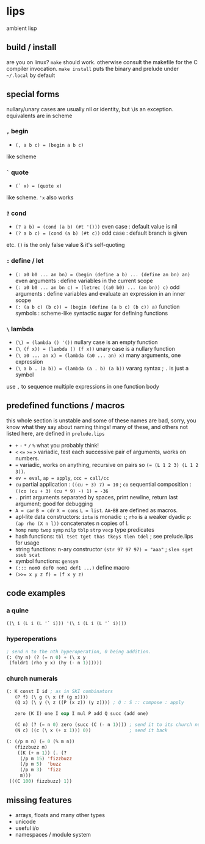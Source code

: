 # lips
ambient lisp

## build / install
are you on linux? `make` should work. otherwise consult the
makefile for the C compiler invocation. `make install` puts
the binary and prelude under `~/.local` by default

## special forms
nullary/unary cases are usually nil or identity, but `\`is an
exception. equivalents are in scheme

### `,` begin
- `(, a b c) = (begin a b c)`

like scheme

### <code>\`</code> quote
- <code>(\` x) = (quote x)</code>

like scheme. `'x` also works

### `?` cond
- `(? a b) = (cond (a b) (#t '()))` even case : default value is nil
- `(? a b c) = (cond (a b) (#t c))` odd case : default branch is given

etc. `()` is the only false value & it's self-quoting

### `:` define / let
- `(: a0 b0 ... an bn) = (begin (define a b) ... (define an bn) an)` even arguments : define variables in the current scope
- `(: a0 b0 ... an bn c) = (letrec ((a0 b0) ... (an bn)) c)` odd arguments : define variables and evaluate an expression in an inner scope
- `(: (a b c) (b c)) = (begin (define (a b c) (b c)) a)` function symbols : scheme-like syntactic sugar for defining functions

### `\` lambda
- `(\) = (lambda () '())` nullary case is an empty function
- `(\ (f x)) = (lambda () (f x))` unary case is a nullary function
- `(\ a0 ... an x) = (lambda (a0 ... an) x)` many arguments, one expression
- `(\ a b . (a b)) = (lambda (a . b) (a b))`  vararg syntax ; `.` is just a symbol

use `,` to sequence multiple expressions in one function body

## predefined functions / macros
this whole section is unstable and  some of these names are
bad, sorry, you know what they say about naming things!
many of these, and others not listed here, are defined in
`prelude.lips`

- `+` `-` `*` `/` `%` what you probably think!
- `<` `<=` `>=` `>` variadic, test each successive pair of
  arguments, works on numbers.
- `=` variadic, works on anything, recursive on pairs so
  `(= (L 1 2 3) (L 1 2 3))`.
- `ev = eval`, `ap = apply`, `ccc = call/cc`
- `cu` partial application : `((cu + 3) 7) = 10` ;
  `co` sequential composition : `((co (cu + 3) (cu * 9) -) 1) = -36`
- `.` print arguments separated by spaces, print newline, return
  last argument; good for debugging
- `A = car` `B = cdr` `X = cons` `L = list`. `AA`-`BB` are
  defined as macros.
- apl-lite data constructors: `iota` is monadic `ι`; `rho` is
  a weaker dyadic `ρ`: `(ap rho (X n l))` concatenates n copies
  of l.
- `homp` `nump` `twop` `symp` `nilp` `tblp` `strp` `vecp` type predicates
- hash functions: `tbl tset tget thas tkeys tlen tdel` ; see prelude.lips for usage
- string functions: n-ary constructor `(str 97 97 97) = "aaa"` ; `slen sget ssub scat`
- symbol functions: `gensym`
- `(::: nom0 def0 nom1 def1 ...)` define macro
- `(>>= x y z f) = (f x y z)`

## code examples

### a quine
```lisp
((\ i (L i (L '` i))) '(\ i (L i (L '` i))))
```

### hyperoperations
```lisp
; send n to the nth hyperoperation, 0 being addition.
(: (hy n) (? (= n 0) + (\ x y
 (foldr1 (rho y x) (hy (- n 1))))))
```

### church numerals
```lisp
(: K const I id ; as in SKI combinators
   (P f) (\ g (\ x (f (g x))))
   (Q x) (\ y (\ z ((P (x z)) (y z)))) ; Q : S :: compose : apply

   zero (K I) one I exp I mul P add Q succ (add one)

   (C n) (? (= n 0) zero (succ (C (- n 1)))) ; send it to its church numeral
   (N c) ((c (\ x (+ x 1))) 0))              ; send it back

(: (/p m n) (= 0 (% m n))
   (fizzbuzz m)
    ((K (+ m 1)) (. (?
     (/p m 15) 'fizzbuzz
     (/p m 5)  'buzz
     (/p m 3)  'fizz
     m)))
 (((C 100) fizzbuzz) 1))
```

## missing features
- arrays, floats and many other types
- unicode
- useful i/o
- namespaces / module system
